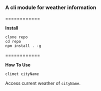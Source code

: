 ### A cli module for weather information 
============

**Install** 

```
clone repo
cd repo
npm install . -g
```
============
  
**How To Use** 

```
climet cityName
```
Access current weather of `cityName`.
